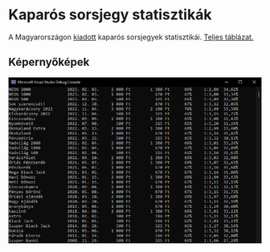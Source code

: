 # Kaparós sorsjegy statisztikák

A Magyarországon [kiadott](https://bet.szerencsejatek.hu/sorsjegyek "Szerencsejáték Zrt. - Kaparós sorsjegyek") kaparós sorsjegyek statisztikái. [Teljes táblázat.](https://github.com/angyanmark/ScratchcardStatistics/blob/master/STATISTICS.md)

## Képernyőképek
![Konzol](screenshots/01_console.png?raw=true)
